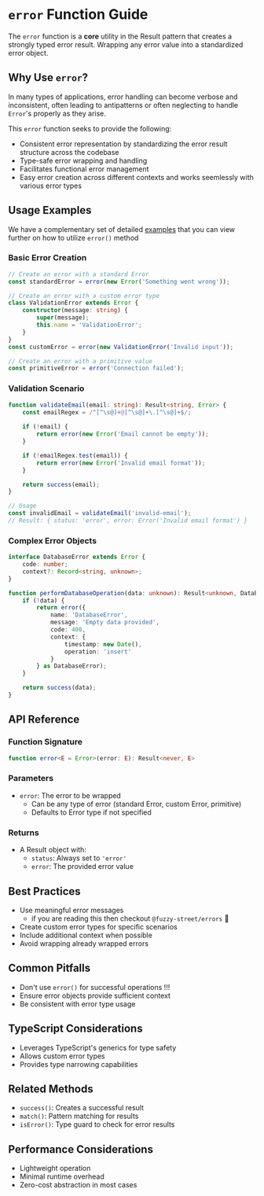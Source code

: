 # `error` Function Guide

The `error` function is a **core** utility in the Result pattern that creates a strongly typed error result. Wrapping any error value into a standardized error object.

## Why Use `error`?

In many types of applications, error handling can become verbose and inconsistent, often leading to antipatterns or often neglecting to handle `Error`'s properly as they arise. 

This `error` function seeks to provide the following:
- Consistent error representation by standardizing the error result structure across the codebase
- Type-safe error wrapping and handling
- Facilitates functional error management
- Easy error creation across different contexts and works seemlessly with various error types

## Usage Examples

We have a complementary set of detailed [examples](../../examples/core/errors.ts) that you can view further on how to utilize `error()` method 

### Basic Error Creation

```typescript
// Create an error with a standard Error
const standardError = error(new Error('Something went wrong'));

// Create an error with a custom error type
class ValidationError extends Error {
    constructor(message: string) {
        super(message);
        this.name = 'ValidationError';
    }
}
const customError = error(new ValidationError('Invalid input'));

// Create an error with a primitive value
const primitiveError = error('Connection failed');
```

### Validation Scenario

```typescript
function validateEmail(email: string): Result<string, Error> {
    const emailRegex = /^[^\s@]+@[^\s@]+\.[^\s@]+$/;
    
    if (!email) {
        return error(new Error('Email cannot be empty'));
    }

    if (!emailRegex.test(email)) {
        return error(new Error('Invalid email format'));
    }

    return success(email);
}

// Usage
const invalidEmail = validateEmail('invalid-email');
// Result: { status: 'error', error: Error('Invalid email format') }
```

### Complex Error Objects

```typescript
interface DatabaseError extends Error {
    code: number;
    context?: Record<string, unknown>;
}

function performDatabaseOperation(data: unknown): Result<unknown, DatabaseError> {
    if (!data) {
        return error({
            name: 'DatabaseError',
            message: 'Empty data provided',
            code: 400,
            context: {
                timestamp: new Date(),
                operation: 'insert'
            }
        } as DatabaseError);
    }

    return success(data);
}
```

## API Reference

### Function Signature
```typescript
function error<E = Error>(error: E): Result<never, E>
```

### Parameters
- `error`: The error to be wrapped
  - Can be any type of error (standard Error, custom Error, primitive)
  - Defaults to Error type if not specified

### Returns
- A Result object with:
  - `status`: Always set to `'error'`
  - `error`: The provided error value

## Best Practices
- Use meaningful error messages 
    - if you are reading this then checkout `@fuzzy-street/errors` 🤫
- Create custom error types for specific scenarios
- Include additional context when possible
- Avoid wrapping already wrapped errors

## Common Pitfalls
- Don't use `error()` for successful operations !!!
- Ensure error objects provide sufficient context
- Be consistent with error type usage

## TypeScript Considerations
- Leverages TypeScript's generics for type safety
- Allows custom error types
- Provides type narrowing capabilities

## Related Methods
- `success()`: Creates a successful result
- `match()`: Pattern matching for results
- `isError()`: Type guard to check for error results

## Performance Considerations
- Lightweight operation
- Minimal runtime overhead
- Zero-cost abstraction in most cases
